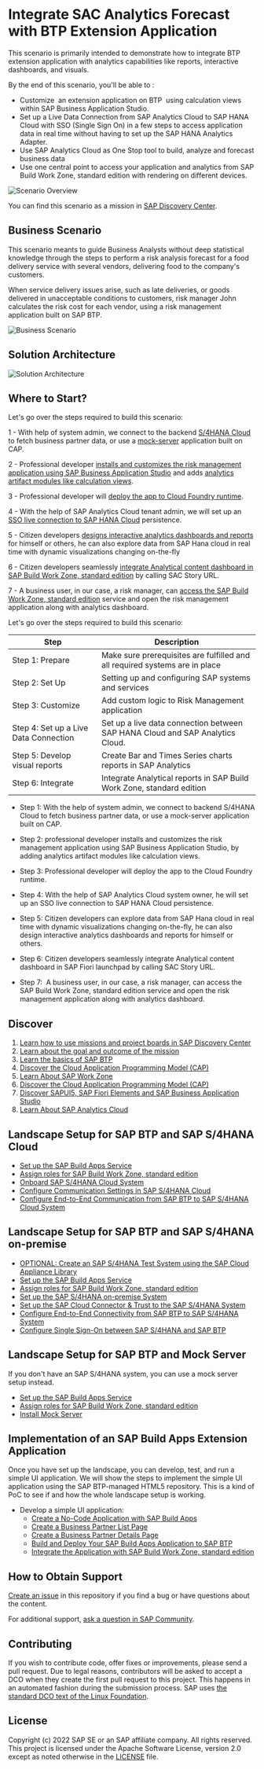 # Integrate SAC Analytics Forecast with BTP Extension Application

This scenario is primarily intended to demonstrate how to integrate BTP extension application with analytics capabilities like reports, interactive dashboards, and visuals.

By the end of this scenario, you'll be able to :

* Customize  an extension application on BTP  using calculation views  within SAP Business Application Studio.
* Set up a Live Data Connection from SAP Analytics Cloud to SAP HANA Cloud with SSO (Single Sign On) in a few steps to access application data in real time without  having to set up the SAP HANA Analytics Adapter.
* Use SAP Analytics Cloud as One Stop tool to build, analyze and forecast business data
* Use one central point to access your application and analytics from SAP Build Work Zone, standard edition with rendering on different devices.

![Scenario Overview](./discover/images/scenario-overview.jpg)


You can find this scenario as a mission in [SAP Discovery Center](https://discovery-center.cloud.sap/missiondetail/4024/4228/).

## Business Scenario

This scenario meants to guide Business Analysts without deep statistical knowledge through the steps to perform a risk analysis forecast for a food delivery service with several vendors, delivering food to the company's customers.

When service delivery issues arise, such as late deliveries, or goods delivered in unacceptable conditions to customers, risk manager John calculates the risk cost for each vendor, using a risk management application built on SAP BTP.

![Business Scenario](./discover/images/Business-scenario.jpg)

## Solution Architecture

 ![Solution Architecture](./discover/images/SolutionArchitecture.jpg)

 ## Where to Start?

Let's go over the steps required to build this scenario:

1 - With help of system admin, we connect to the backend [S/4HANA Cloud](https://github.com/Kaderde/btp-sac-forecast/tree/main/documentation/prepare/s4hana-cloud-to-btp-connectivity) to fetch business partner data, or use a [mock-server](https://github.com/Kaderde/btp-sac-forecast/tree/main/documentation/set-up/install-mock-server) application built on CAP.

2 - Professional developer [installs and customizes the risk management application using SAP Business Application Studio](https://github.com/Kaderde/btp-sac-forecast/tree/main/documentation/develop/open-app-in-BAS) and adds [analytics artifact modules like calculation views](https://github.com/Kaderde/btp-sac-forecast/tree/main/documentation/develop/add-calc-view).

3 - Professional developer will [deploy the app to Cloud Foundry runtime](https://github.com/Kaderde/btp-sac-forecast/tree/main/documentation/develop/deploy-application-cf).

4 - With the help of SAP Analytics Cloud tenant admin, we will set up an [SSO live connection to SAP HANA Cloud](https://github.com/Kaderde/btp-sac-forecast/tree/main/documentation/develop/create-live-conn) persistence.

5 - Citizen developers [designs interactive analytics dashboards and reports](https://github.com/Kaderde/btp-sac-forecast/tree/main/documentation/develop/create-story-sac) for himself or others, he can also explore data from SAP Hana cloud in real time with dynamic visualizations changing on-the-fly

6 - Citizen developers seamlessly [integrate Analytical content dashboard in SAP Build Work Zone, standard edition](./documentation/develop/integrate-story-SBWZ) by calling SAC Story URL.

7 - A business user, in our case, a risk manager, can [access the SAP Build Work Zone, standard edition](https://github.com/Kaderde/btp-sac-forecast/tree/main/documentation/develop/integrate-story-SBWZ) service and open the risk management application along with analytics dashboard.


Let's go over the steps required to build this scenario:

  | Step                                           | Description      |
  |------------------------------------------------|------------------|
  | Step 1: Prepare                                | Make sure prerequisites are fulfilled and all required systems are in place|   
  | Step 2: Set Up                                 | Setting up and configuring SAP systems and services |
  | Step 3: Customize                              | Add custom logic to Risk Management application |
  | Step 4: Set up  a Live Data Connection         | Set up a live data connection between SAP HANA Cloud and SAP Analytics Cloud.             |
  | Step 5: Develop visual reports                 | Create Bar and Times Series charts reports in SAP Analytics  |
  | Step 6: Integrate                              | Integrate Analytical reports in SAP Build Work Zone, standard edition             |

* Step 1: With the help of system admin, we connect to backend S/4HANA Cloud to fetch business partner data, or use a mock-server application built on CAP.

* Step 2: professional developer installs and customizes the risk management application using SAP Business Application Studio, by adding analytics artifact modules like calculation views.

* Step 3: Professional developer will deploy the app to the Cloud Foundry runtime.

* Step 4: With the help of SAP Analytics Cloud system owner, he will set up an SSO live connection to SAP HANA Cloud persistence.

* Step 5: Citizen developers can explore data from SAP Hana cloud in real time with dynamic visualizations changing on-the-fly, he can also design interactive analytics dashboards and reports for himself or others.

* Step 6: Citizen developers seamlessly integrate Analytical content dashboard in SAP Fiori launchpad by calling SAC Story URL.

* Step 7:  A business user, in our case, a risk manager, can access the SAP Build Work Zone, standard edition service and open the risk management application along with analytics dashboard.
 
 
## Discover

1. [Learn how to use missions and project boards in SAP Discovery Center]((../discover/how-to-use-missions))
2. [Learn about the goal and outcome of the mission](../discover/goal-and-outcome-of-mission)
3. [Learn the basics of SAP BTP](../discover/sap-btp-basics)
4. [Discover the Cloud Application Programming Model (CAP)](../discover/discover-cap)
5. [Learn About SAP Work Zone](https://github.com/SAP-samples/cloud-extension-html5-sample/blob/mission/mission/discover/Launchpad.md)
6. [Discover the Cloud Application Programming Model (CAP)](../discover/discover-cap)
7. [Discover SAPUI5, SAP Fiori Elements and SAP Business Application Studio](../discover/ui5-fiori-elements-business-app-studio)
8. [Learn About SAP Analytics Cloud](https://github.com/SAP-samples/cloud-extension-html5-sample/blob/mission/mission/discover/S4H.md)

## Landscape Setup for SAP BTP and SAP S/4HANA Cloud

  - [Set up the SAP Build Apps Service](./setup/btp/SAPBUILD.md)
  - [Assign roles for SAP Build Work Zone, standard edition](./setup/launchpad/README.md)
  - [Onboard SAP S/4HANA Cloud System](./setup/s4hc-onboarding/README.md)
  - [Configure Communication Settings in SAP S/4HANA Cloud](./setup/s4hc-setup/setup-s4hc-system.md)
  - [Configure End-to-End Communication from SAP BTP to SAP S/4HANA Cloud System](./connectivity/end-to-end-connection.md)
  
## Landscape Setup for SAP BTP and SAP S/4HANA on-premise
  - [OPTIONAL: Create an SAP S/4HANA Test System using the SAP Cloud Appliance Library](https://github.com/SAP-samples/cloud-extension-ecc-business-process/blob/mission/mission/cal-setup/CALS4H.md)
  - [Set up the SAP Build Apps Service](./setup/btp/SAPBUILD.md)
  - [Assign roles for SAP Build Work Zone, standard edition](./setup/launchpad/README.md)
  - [Set up the SAP S/4HANA on-premise System](https://github.com/SAP-samples/cloud-extension-html5-sample/blob/mission/mission/s4h-setup/README.md)
  - [Set up the SAP Cloud Connector & Trust to the SAP S/4HANA System](https://github.com/SAP-samples/cloud-extension-html5-sample/blob/mission/mission/cloud-connector/README.md)
  - [Configure End-to-End Connectivity from SAP BTP to SAP S/4HANA System](./connectivity/s4hpp-connection.md)
  - [Configure Single Sign-On between SAP S/4HANA and SAP BTP](https://github.com/SAP-samples/cloud-extension-html5-sample/blob/mission/mission/custom-idp/README.md)
  
  
## Landscape Setup for SAP BTP and Mock Server

If you don't have an SAP S/4HANA system, you can use a mock server setup instead.

  - [Set up the SAP Build Apps Service](./setup/btp/SAPBUILD.md)
  - [Assign roles for SAP Build Work Zone, standard edition](./setup/launchpad/README.md)
  - [Install Mock Server](./setup/mock/README.md)


## Implementation of an SAP Build Apps Extension Application

Once you have set up the landscape, you can develop, test, and run a simple UI application. We will show the steps to implement the simple UI application using the SAP BTP-managed HTML5 repository. This is a kind of PoC to see if and how the whole landscape setup is working.

* Develop a simple UI application:
  * [Create a No-Code Application with SAP Build Apps](./create-application/develop/README.md)
  * [Create a Business Partner List Page](./create-application/develop/ListPage/README.md)
  * [Create a Business Partner Details Page](./create-application/develop/DetailsPage/README.md)
  * [Build and Deploy Your SAP Build Apps Application to SAP BTP](./create-application/deploy/README.md)
  * [Integrate the Application with SAP Build Work Zone, standard edition](./create-application/workzone/README.md)

## How to Obtain Support

[Create an issue](https://github.com/SAP-samples/btp-s4hana-nocode-extension/issues) in this repository if you find a bug or have questions about the content.

For additional support, [ask a question in SAP Community](https://answers.sap.com/questions/ask.html).

## Contributing

If you wish to contribute code, offer fixes or improvements, please send a pull request. Due to legal reasons, contributors will be asked to accept a DCO when they create the first pull request to this project. This happens in an automated fashion during the submission process. SAP uses [the standard DCO text of the Linux Foundation](https://developercertificate.org/).

## License

Copyright (c) 2022 SAP SE or an SAP affiliate company. All rights reserved. This project is licensed under the Apache Software License, version 2.0 except as noted otherwise in the [LICENSE](LICENSE) file.
